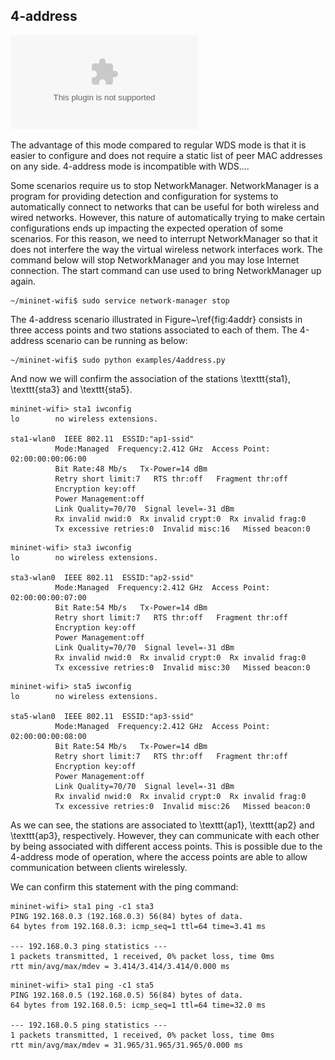 ## 4-address


![4-address network topology](https://github.com/ramonfontes/wireless-mesh-book/blob/master/4addr.eps)

 The advantage of this mode compared to regular WDS mode is that it is easier to configure and does not require a static list of peer MAC addresses on any side. 4-address mode is incompatible with WDS....


Some scenarios require us to stop NetworkManager. NetworkManager is a program for providing detection and configuration for systems to automatically connect to networks that can be useful for both wireless and wired networks. However, this nature of automatically trying to make certain configurations ends up impacting the expected operation of some scenarios. For this reason, we need to interrupt NetworkManager so that it does not interfere the way the virtual wireless network interfaces work. The command below will stop NetworkManager and you may lose Internet connection. The start command can use used to bring NetworkManager up again.

```
~/mininet-wifi$ sudo service network-manager stop
```

The 4-address scenario illustrated in Figure~\ref{fig:4addr} consists in three access points and two stations associated to each of them. The 4-address scenario can be running as below:

```
~/mininet-wifi$ sudo python examples/4address.py
```

And now we will confirm the association of the stations \texttt{sta1}, \texttt{sta3} and \texttt{sta5}.

```
mininet-wifi> sta1 iwconfig
lo        no wireless extensions.

sta1-wlan0  IEEE 802.11  ESSID:"ap1-ssid"  
          Mode:Managed  Frequency:2.412 GHz  Access Point: 02:00:00:00:06:00   
          Bit Rate:48 Mb/s   Tx-Power=14 dBm   
          Retry short limit:7   RTS thr:off   Fragment thr:off
          Encryption key:off
          Power Management:off
          Link Quality=70/70  Signal level=-31 dBm  
          Rx invalid nwid:0  Rx invalid crypt:0  Rx invalid frag:0
          Tx excessive retries:0  Invalid misc:16   Missed beacon:0
```


```
mininet-wifi> sta3 iwconfig
lo        no wireless extensions.

sta3-wlan0  IEEE 802.11  ESSID:"ap2-ssid"  
          Mode:Managed  Frequency:2.412 GHz  Access Point: 02:00:00:00:07:00   
          Bit Rate:54 Mb/s   Tx-Power=14 dBm   
          Retry short limit:7   RTS thr:off   Fragment thr:off
          Encryption key:off
          Power Management:off
          Link Quality=70/70  Signal level=-31 dBm  
          Rx invalid nwid:0  Rx invalid crypt:0  Rx invalid frag:0
          Tx excessive retries:0  Invalid misc:30   Missed beacon:0
```


```
mininet-wifi> sta5 iwconfig
lo        no wireless extensions.

sta5-wlan0  IEEE 802.11  ESSID:"ap3-ssid"  
          Mode:Managed  Frequency:2.412 GHz  Access Point: 02:00:00:00:08:00   
          Bit Rate:54 Mb/s   Tx-Power=14 dBm   
          Retry short limit:7   RTS thr:off   Fragment thr:off
          Encryption key:off
          Power Management:off
          Link Quality=70/70  Signal level=-31 dBm  
          Rx invalid nwid:0  Rx invalid crypt:0  Rx invalid frag:0
          Tx excessive retries:0  Invalid misc:26   Missed beacon:0
```

As we can see, the stations are associated to \texttt{ap1}, \texttt{ap2} and \texttt{ap3}, respectively. However, they can communicate with each other by being associated with different access points. This is possible due to the 4-address mode of operation, where the access points are able to allow communication between clients wirelessly.


We can confirm this statement with the ping command:

```
mininet-wifi> sta1 ping -c1 sta3
PING 192.168.0.3 (192.168.0.3) 56(84) bytes of data.
64 bytes from 192.168.0.3: icmp_seq=1 ttl=64 time=3.41 ms

--- 192.168.0.3 ping statistics ---
1 packets transmitted, 1 received, 0% packet loss, time 0ms
rtt min/avg/max/mdev = 3.414/3.414/3.414/0.000 ms
```

```
mininet-wifi> sta1 ping -c1 sta5
PING 192.168.0.5 (192.168.0.5) 56(84) bytes of data.
64 bytes from 192.168.0.5: icmp_seq=1 ttl=64 time=32.0 ms

--- 192.168.0.5 ping statistics ---
1 packets transmitted, 1 received, 0% packet loss, time 0ms
rtt min/avg/max/mdev = 31.965/31.965/31.965/0.000 ms
```

